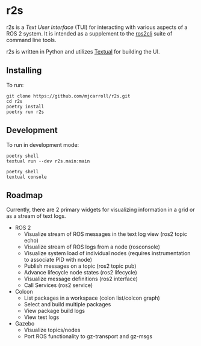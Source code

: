 # r2s

r2s is a _Text User Interface_ (TUI) for interacting with various aspects of a ROS 2 system.
It is intended as a supplement to the [ros2cli](https://github.com/ros2/ros2cli) suite of command line tools.


r2s is written in Python and utilizes [Textual](https://github.com/textualize/textual/) for building the UI.

## Installing

To run:

```
git clone https://github.com/mjcarroll/r2s.git
cd r2s
poetry install
poetry run r2s
```

## Development

To run in development mode:

```
poetry shell
textual run --dev r2s.main:main
```

```
poetry shell
textual console
```

## Roadmap

Currently, there are 2 primary widgets for visualizing information in a grid or as a stream of text logs.

* ROS 2
  * Visualize stream of ROS messages in the text log view (ros2 topic echo)
  * Visualize stream of ROS logs from a node (rosconsole)
  * Visualize system load of individual nodes (requires instrumentation to associate PID with node)
  * Publish messages on a topic (ros2 topic pub)
  * Advance lifecycle node states (ros2 lifecycle)
  * Visualize message definitions (ros2 interface)
  * Call Services (ros2 service)
* Colcon
  * List packages in a workspace (colon list/colcon graph)
  * Select and build multiple packages
  * View package build logs
  * View test logs
* Gazebo
  * Visualize topics/nodes
  * Port ROS functionality to gz-transport and gz-msgs
